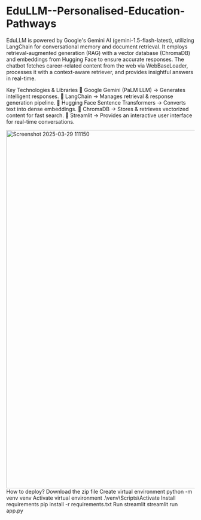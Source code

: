 # EduLLM--Personalised-Education-Pathways

EduLLM is powered by Google's Gemini AI (gemini-1.5-flash-latest), utilizing LangChain for conversational memory and document retrieval.
It employs retrieval-augmented generation (RAG) with a vector database (ChromaDB) and embeddings from Hugging Face to ensure accurate responses.
The chatbot fetches career-related content from the web via WebBaseLoader, processes it with a context-aware retriever, and provides insightful answers in real-time. 

Key Technologies & Libraries
 🔹 Google Gemini (PaLM LLM) → Generates intelligent responses.
 🔹 LangChain → Manages retrieval & response generation pipeline.
 🔹 Hugging Face Sentence Transformers → Converts text into dense embeddings.
 🔹 ChromaDB → Stores & retrieves vectorized content for fast search.
 🔹 Streamlit → Provides an interactive user interface for real-time conversations.

 <img width="959" alt="Screenshot 2025-03-29 111150" src="https://github.com/user-attachments/assets/572d76ba-2822-460e-81a4-059c10618bf6" />
How to deploy?
Download the zip file
Create virtual environment
python -m venv venv
Activate virtual environment
.\venv\Scripts\Activate
Install requirements
pip install -r requirements.txt
Run streamlit
streamlit run app.py
